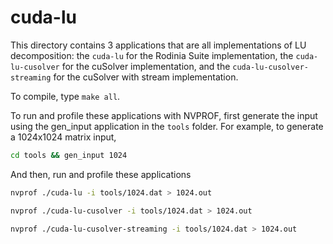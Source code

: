 # cuda-lu

This directory contains 3 applications that are all implementations of LU decomposition: the ``cuda-lu`` for the Rodinia Suite implementation, the ``cuda-lu-cusolver`` for the cuSolver implementation, and the ``cuda-lu-cusolver-streaming`` for the cuSolver with stream implementation.

To compile, type ``make all``.

To run and profile these applications with NVPROF, first generate the input using the gen_input application in the ``tools`` folder. For example, to generate a 1024x1024 matrix input, 
```bash
cd tools && gen_input 1024
```

And then, run and profile these applications

```bash
nvprof ./cuda-lu -i tools/1024.dat > 1024.out

nvprof ./cuda-lu-cusolver -i tools/1024.dat > 1024.out

nvprof ./cuda-lu-cusolver-streaming -i tools/1024.dat > 1024.out
```
